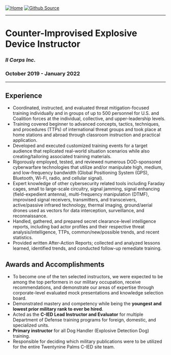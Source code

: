 <div style="display: inline-block;">
  <a href="https://breachopen.github.io/Chas-Riley/">
    <img src="https://img.shields.io/badge/Home-3ba0e6" alt="Home">
  </a>
</div>

<div style="display: inline-block;">
  <a href="https://github.com/BreachOpen/Chas-Riley/" target="_blank">
    <img src="https://img.shields.io/badge/Github_Source-3ba0e6" alt="Github Source">
  </a>
</div>

---

# Counter-Improvised Explosive Device Instructor
### *II Corps Inc.* 
### October 2019 - January 2022

--- 

## Experience
-	Coordinated, instructed, and evaluated threat mitigation-focused training individually and in groups of up to 500 personnel for U.S. and Coalition forces at the individual, collective, and upper-leadership levels.
-	Training covered beginner to advanced concepts, tactics, techniques, and procedures (TTPs) of international threat groups and took place at home stations and abroad through classroom instruction and practical application.
-	Developed and executed customized training events for a target audience that replicated real-world situation scenarios while also creating/tailoring associated training materials.
-	Rigorously employed, tested, and reviewed numerous DOD-sponsored cyberwarfare technologies that utilize and/or manipulate high, medium, and low-frequency bandwidth (Global Positioning System (GPS), Bluetooth, Wi-Fi, radio, and cellular signal).
-	Expert knowledge of other cybersecurity related tools including Faraday cages, small to large-scale circuitry, signal jamming, signal enhancing (field-expedient antenna), multi-frequency manipulation (DTMF), improvised signal receivers, transmitters, and transceivers, active/passive infrared technology, thermal imaging, ground/aerial drones used as vectors for data interception, surveillance, and reconnaissance.
-	Handled, gathered, and prepared secret clearance-level intelligence reports, including bad actor profiles and their respective threat analysis/intelligence, TTPs, common/new/possible trends, and recent statistics.
-	Provided written After-Action Reports; collected and analyzed lessons learned, identified trends, and conducted follow-up remediate training.

## Awards and Accomplishments
-	To become one of the ten selected instructors, we were expected to be among the top performers in our military occupation, receive recommendations, and  demonstrate our areas of expertise through corporate-level evaluated mock presentations and knowledge selection board.
- Demonstrated mastery and competency while being the **youngest and lowest prior military rank to ever be hired**.
- Acted as the **C-IED Lead Instructor and Evaluator** for multiple Department of Defense training programs for foreign, domestic, and specialized units.
-	**Primary instructor** for all Dog Handler (Explosive Detection Dog) training.
-	Responsible for deciding which military publications were to be utilized for the entire Twentynine Palms C-IED site team.
